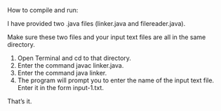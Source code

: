 How to compile and run:

I have provided two .java files (linker.java and filereader.java).

Make sure these two files and your input text files are all in the same directory.

1. Open Terminal and cd to that directory.
2. Enter the command javac linker.java.
3. Enter the command java linker.
4. The program will prompt you to enter the name of the input text file. Enter it in the form input-1.txt.

That’s it. 